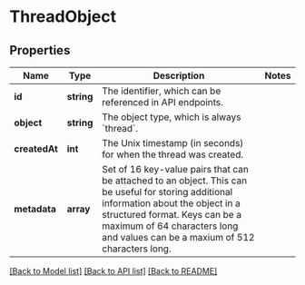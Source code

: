 # ThreadObject

## Properties
Name | Type | Description | Notes
------------ | ------------- | ------------- | -------------
**id** | **string** | The identifier, which can be referenced in API endpoints. | 
**object** | **string** | The object type, which is always &#x60;thread&#x60;. | 
**createdAt** | **int** | The Unix timestamp (in seconds) for when the thread was created. | 
**metadata** | **array** | Set of 16 key-value pairs that can be attached to an object. This can be useful for storing additional information about the object in a structured format. Keys can be a maximum of 64 characters long and values can be a maxium of 512 characters long. | 

[[Back to Model list]](../README.md#documentation-for-models) [[Back to API list]](../README.md#documentation-for-api-endpoints) [[Back to README]](../README.md)


